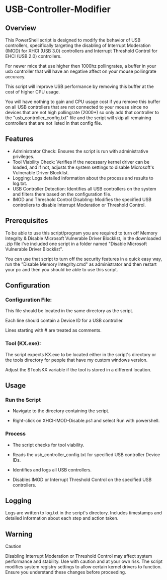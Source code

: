 # USB-Controller-Modifier

## Overview

This PowerShell script is designed to modify the behavior of USB controllers, specifically targeting the disabling of Interrupt Moderation (IMOD) for XHCI (USB 3.0) controllers and Interrupt Threshold Control for EHCI (USB 2.0) controllers.

For newer mice that use higher then 1000hz pollingrates, a buffer in your usb controller that will have an negative affect on your mouse pollingrate accuracy.

This script will improve USB performance by removing this buffer at the cost of higher CPU usage.

You will have nothing to gain and CPU usage cost if you remove this buffer on all USB controllers that are not connected to your mouse since no devices that are not high pollingrate (2000+) so only add that controller to the "usb_controller_config.txt" file and the script will skip all remaining controllers that are not listed in that config file.


## Features

- Administrator Check: Ensures the script is run with administrative privileges.
- Tool Viability Check: Verifies if the necessary kernel driver can be loaded, and if not, adjusts the system settings to disable Microsoft's Vulnerable Driver Blocklist.
- Logging: Logs detailed information about the process and results to log.txt.
- USB Controller Detection: Identifies all USB controllers on the system and filters them based on the configuration file.
- IMOD and Threshold Control Disabling: Modifies the specified USB controllers to disable Interrupt Moderation or Threshold Control.

## Prerequisites


To be able to use this script/program you are required to turn off Memory Integrity & Disable Microsoft Vulnerable Driver Blocklist, in the downloaded .zip file i've included one script in a folder named "Disable Microsoft Vulnerable Driver Blocklist".

You can use that script to turn off the security features in a quick easy way, run the "Disable Memory Integrity.cmd" as administrator and then restart your pc and then you should be able to use this script.


## Configuration

### Configuration File:

This file should be located in the same directory as the script.

Each line should contain a Device ID for a USB controller.

Lines starting with # are treated as comments.

### Tool (KX.exe):

The script expects KX.exe to be located either in the script's directory or the tools directory for people that have my custom windows version.

Adjust the $ToolsKX variable if the tool is stored in a different location.

## Usage

### Run the Script

- Navigate to the directory containing the script.

- Right-click on XHCI-IMOD-Disable.ps1 and select Run with powershell.

### Process

- The script checks for tool viability.

- Reads the usb_controller_config.txt for specified USB controller Device IDs.

- Identifies and logs all USB controllers.

- Disables IMOD or Interrupt Threshold Control on the specified USB controllers.

## Logging

Logs are written to log.txt in the script's directory.
Includes timestamps and detailed information about each step and action taken.

## Warning
> [!CAUTION]
> Disabling Interrupt Moderation or Threshold Control may affect system performance and stability. Use with caution and at your own risk.
> The script modifies system registry settings to allow certain kernel drivers to function. Ensure you understand these changes before proceeding.
